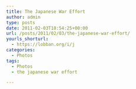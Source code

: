 ```yaml
---
title: The Japanese War Effort
author: admin
type: posts
date: 2011-02-03T18:54:25+00:00
url: /posts/2011/02/03/the-japanese-war-effort/
yourls_shorturl:
  - https://lobban.org/i/j
categories:
  - Photos
tags:
  - Photos
  - the japanese war effort

---
```

[<img src="https://lobban.org/wp-content/uploads/2011/02/20110203-065354.jpg" alt="" class="alignnone size-full" />][1]

 [1]: https://lobban.org/wp-content/uploads/2011/02/20110203-065354.jpg
